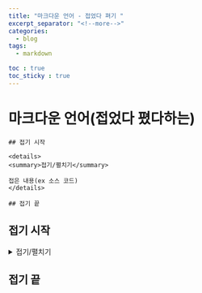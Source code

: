 ```yaml
---
title: "마크다운 언어 - 접었다 펴기 "
excerpt_separator: "<!--more-->"
categories:
  - blog
tags:
  - markdown

toc : true
toc_sticky : true
---
```


# 마크다운 언어(접었다 폈다하는)

```
## 접기 시작
 
<details>
<summary>접기/펼치기</summary>
 
접은 내용(ex 소스 코드)
</details>
 
## 접기 끝
```
## 접기 시작
 
<details>
<summary>접기/펼치기</summary>
 
접은 내용(ex 소스 코드)
</details>
 
## 접기 끝
